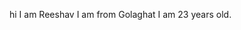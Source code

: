 hi I am Reeshav
I am from Golaghat
I am 23 years old.


<!---
reeshavkrishnatrayya/reeshavkrishnatrayya is a ✨ special ✨ repository because its `README.md` (this file) appears on your GitHub profile.
You can click the Preview link to take a look at your changes.
--->
